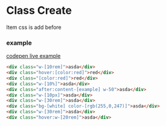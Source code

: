 # Class Create

Item css is add before

### example

[codepen live example](https://codepen.io/Endwall/pen/xxePaxK)

```html
<div class="w-[10rem]">asda</div>
<div class="hover:[color:red]">red</div>
<div class="[color:red]">red</div>
<div class="w-[10%]">asda</div>
<div class="after:content-[example] w-50">asda</div>
<div class="w-[10px]">asda</div>
<div class="w-[30rem]">asda</div>
<div class="bg-[white] color-[rgb(255,0,247)]">asda</div>
<div class="w-[30rem]">asda</div>
<div class="hover:w-[20rem]">asda</div>
```
